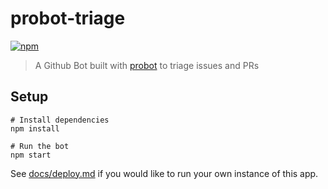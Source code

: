 # probot-triage

[![npm](https://badge.fury.io/js/probot-triage.svg)](https://www.npmjs.com/package/probot-triage)

> A Github Bot built with [probot](https://github.com/probot/probot) to triage issues and PRs 

## Setup

```
# Install dependencies
npm install

# Run the bot
npm start
```

See [docs/deploy.md](docs/deploy.md) if you would like to run your own instance of this app.

